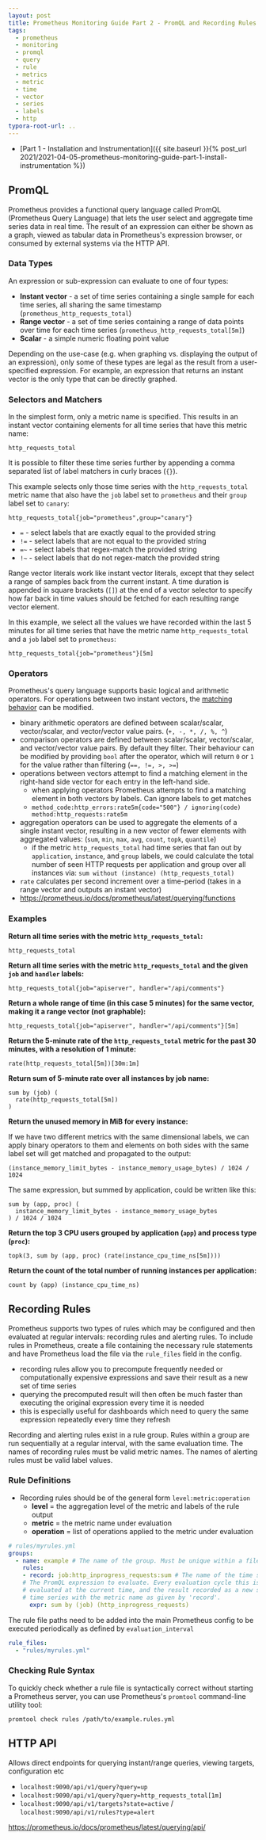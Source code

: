 ```yaml
---
layout: post
title: Prometheus Monitoring Guide Part 2 - PromQL and Recording Rules
tags:
  - prometheus
  - monitoring
  - promql
  - query
  - rule
  - metrics
  - metric
  - time
  - vector
  - series
  - labels
  - http
typora-root-url: ..
---
```


- [Part 1 - Installation and Instrumentation]({{ site.baseurl }}{% post_url 2021/2021-04-05-prometheus-monitoring-guide-part-1-install-instrumentation %})

## PromQL

Prometheus provides a functional query language called PromQL (Prometheus Query Language) that lets the user select and aggregate time series data in real time. The result of an expression can either be shown as a graph, viewed as tabular data in Prometheus's expression browser, or consumed by external systems via the HTTP API.

### Data Types

An expression or sub-expression can evaluate to one of four types:

- **Instant vector** - a set of time series containing a single sample for each time series, all sharing the same timestamp (`prometheus_http_requests_total`)
- **Range vector** - a set of time series containing a range of data points over time for each time series (`prometheus_http_requests_total[5m]`)
- **Scalar** - a simple numeric floating point value

Depending on the use-case (e.g. when graphing vs. displaying the output of an expression), only some of these types are legal as the result from a user-specified expression. For example, an expression that returns an instant vector is the only type that can be directly graphed.

### Selectors and Matchers

In the simplest form, only a metric name is specified. This results in an instant vector containing elements for all time series that have this metric name:

```plain
http_requests_total
```

It is possible to filter these time series further by appending a comma separated list of label matchers in curly braces (`{}`).

This example selects only those time series with the `http_requests_total` metric name that also have the `job` label set to `prometheus` and their `group` label set to `canary`:

```plain
http_requests_total{job="prometheus",group="canary"}
```

- `=` - select labels that are exactly equal to the provided string
- `!=` - select labels that are not equal to the provided string
- `=~` - select labels that regex-match the provided string
- `!~` - select labels that do not regex-match the provided string

Range vector literals work like instant vector literals, except that they select a range of samples back from the current instant. A time duration is appended in square brackets (`[]`) at the end of a vector selector to specify how far back in time values should be fetched for each resulting range vector element.

In this example, we select all the values we have recorded within the last 5 minutes for all time series that have the metric name `http_requests_total` and a `job` label set to `prometheus`:

```plain
http_requests_total{job="prometheus"}[5m]
```

### Operators

Prometheus's query language supports basic logical and arithmetic operators. For operations between two instant vectors, the [matching behavior](https://prometheus.io/docs/prometheus/latest/querying/operators/#vector-matching) can be modified.

- binary arithmetic operators are defined between scalar/scalar, vector/scalar, and vector/vector value pairs. (`+, -, *, /, %, ^`)
- comparison operators are defined between scalar/scalar, vector/scalar, and vector/vector value pairs. By default they filter. Their behaviour can be modified by providing `bool` after the operator, which will return `0` or `1` for the value rather than filtering (`==, !=, >, >=`)
- operations between vectors attempt to find a matching element in the right-hand side vector for each entry in the left-hand side.
  - when applying operators Prometheus attempts to find a matching element in both vectors by labels. Can ignore labels to get matches
  - `method_code:http_errors:rate5m{code="500"} / ignoring(code) method:http_requests:rate5m`
- aggregation operators can be used to aggregate the elements of a single instant vector, resulting in a new vector of fewer elements with aggregated values: (`sum`, `min`, `max`, `avg`, `count`, `topk`, `quantile`)
  - if the metric `http_requests_total` had time series that fan out by `application`, `instance`, and `group` labels, we could calculate the total number of seen HTTP requests per application and group over all instances via: `sum without (instance) (http_requests_total)`
- `rate` calculates per second increment over a time-period (takes in a range vector and outputs an instant vector)
- <https://prometheus.io/docs/prometheus/latest/querying/functions>

### Examples

**Return all time series with the metric `http_requests_total`:**

```plain
http_requests_total
```

**Return all time series with the metric `http_requests_total` and the given `job` and `handler` labels:**

```plain
http_requests_total{job="apiserver", handler="/api/comments"}
```

**Return a whole range of time (in this case 5 minutes) for the same vector, making it a range vector (not graphable):**

```plain
http_requests_total{job="apiserver", handler="/api/comments"}[5m]
```

**Return the 5-minute rate of the `http_requests_total` metric for the past 30 minutes, with a resolution of 1 minute:**

```plain
rate(http_requests_total[5m])[30m:1m]
```

**Return sum of 5-minute rate over all instances by job name:**

```plain
sum by (job) (
  rate(http_requests_total[5m])
)
```

**Return the unused memory in MiB for every instance:**

If we have two different metrics with the same dimensional labels, we can apply binary operators to them and elements on both sides with the same label set will get matched and propagated to the output:

```plain
(instance_memory_limit_bytes - instance_memory_usage_bytes) / 1024 / 1024
```

The same expression, but summed by application, could be written like this:

```plain
sum by (app, proc) (
  instance_memory_limit_bytes - instance_memory_usage_bytes
) / 1024 / 1024
```

**Return the top 3 CPU users grouped by application (`app`) and process type (`proc`):**

```plain
topk(3, sum by (app, proc) (rate(instance_cpu_time_ns[5m])))
```

**Return the count of the total number of running instances per application:**

```plain
count by (app) (instance_cpu_time_ns)
```

## Recording Rules

Prometheus supports two types of rules which may be configured and then evaluated at regular intervals: recording rules and alerting rules. To include rules in Prometheus, create a file containing the necessary rule statements and have Prometheus load the file via the `rule_files` field in the config.

- recording rules allow you to precompute frequently needed or computationally expensive expressions and save their result as a new set of time series
- querying the precomputed result will then often be much faster than executing the original expression every time it is needed
- this is especially useful for dashboards which need to query the same expression repeatedly every time they refresh

Recording and alerting rules exist in a rule group. Rules within a group are run sequentially at a regular interval, with the same evaluation time. The names of recording rules must be valid metric names. The names of alerting rules must be valid label values.

### Rule Definitions

- Recording rules should be of the general form `level:metric:operation`
  - **level** = the aggregation level of the metric and labels of the rule output
  - **metric** = the metric name under evaluation
  - **operation** = list of operations applied to the metric under evaluation

```yaml
# rules/myrules.yml
groups:
  - name: example # The name of the group. Must be unique within a file.
    rules:
    - record: job:http_inprogress_requests:sum # The name of the time series to output to. Must be a valid metric name.
    # The PromQL expression to evaluate. Every evaluation cycle this is
    # evaluated at the current time, and the result recorded as a new set of
    # time series with the metric name as given by 'record'.
      expr: sum by (job) (http_inprogress_requests)
```

The rule file paths need to be added into the main Prometheus config to be executed periodically as defined by `evaluation_interval`

```yaml
rule_files:
  - "rules/myrules.yml"
```

### Checking Rule Syntax

To quickly check whether a rule file is syntactically correct without starting a Prometheus server, you can use Prometheus's `promtool` command-line utility tool:

`promtool check rules /path/to/example.rules.yml`

## HTTP API

Allows direct endpoints for querying instant/range queries, viewing targets, configuration etc

- `localhost:9090/api/v1/query?query=up`
- `localhost:9090/api/v1/query?query=http_requests_total[1m]`
- `localhost:9090/api/v1/targets?state=active` / `localhost:9090/api/v1/rules?type=alert`

<https://prometheus.io/docs/prometheus/latest/querying/api/>

